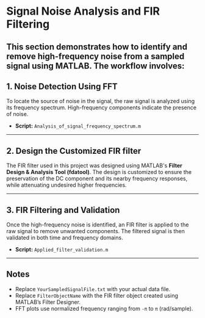 # Signal Noise Analysis and FIR Filtering

This section demonstrates how to identify and remove high-frequency noise from a sampled signal using MATLAB. The workflow involves:
---

## 1. Noise Detection Using FFT
To locate the source of noise in the signal, the raw signal is analyzed using its frequency spectrum. 
High-frequency components indicate the presence of noise.  

- **Script:** `Analysis_of_signal_frequency_spectrum.m`  
---
## 2. Design the Customized FIR filter

The FIR filter used in this project was designed using MATLAB's **Filter Design & Analysis Tool (fdatool)**. The design is customized to ensure the preservation of the DC component and its nearby frequency responses, while attenuating undesired higher frequencies.

---
## 3. FIR Filtering and Validation

Once the high-frequency noise is identified, an FIR filter is applied to the raw signal to remove unwanted components. The filtered signal is then validated in both time and frequency domains.  
- **Script:** `Applied_filter_validation.m`  
---
## Notes
- Replace `YourSampledSignalFile.txt` with your actual data file.  
- Replace `FilterObjectName` with the FIR filter object created using MATLAB’s Filter Designer.
- FFT plots use normalized frequency ranging from `-π` to `π` (rad/sample).  

